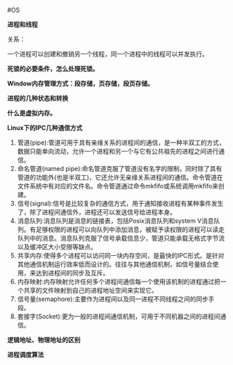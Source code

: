 #OS

**进程和线程**

关系：

一个进程可以创建和撤销另一个线程，同一个进程中的线程可以并发执行。

**死锁的必要条件，怎么处理死锁。**

**Window内存管理方式：段存储，页存储，段页存储。**

**进程的几种状态和转换**

**什么是虚拟内存。**

**Linux下的IPC几种通信方式**

1. 管道(pipe):管道可用于具有亲缘关系的进程间的通信，是一种半双工的方式，数据只能单向流动，允许一个进程和另一个与它有公共祖先的进程之间进行通信。
2. 命名管道(named pipe):命名管道克服了管道没有名字的限制，同时除了具有管道的功能外(也是半双工)，它还允许无亲缘关系进程间的通信。命令管道在文件系统中有对应的文件名。命令管道通过命令mkfifo或系统调用mkfifo来创建。
3. 信号(signal):信号是比较复杂的通信方式，用于通知接收进程有某种事件发生了，除了进程间通信外，进程还可以发送信号给进程本身。
4. 消息队列:消息队列是消息的链接表，包括Posix消息队列和system V消息队列。有足够权限的进程可以向队列中添加消息，被赋予读权限的进程可以读走队列中的消息。消息队列克服了信号承载信息少，管道只能承载无格式字节流以及缓冲区大小受限等缺点。
5. 共享内存:使得多个进程可以访问同一块内存空间，是最快的IPC形式。是针对其他通信机制运行效率低而设计的。往往与其他通信机制，如信号量结合使用，来达到进程间的同步及互斥。
6. 内存映射:内存映射允许任何多个进程间通信每一个使用该机制的进程通过把一个共享的文件映射到自己的进程地址空间来实现它。
7. 信号量(semaphore):主要作为进程间以及同一进程不同线程之间的同步手段。
8. 套接字(Socket):更为一般的进程间通信机制，可用于不同机器之间的进程间通信。
 
**逻辑地址、物理地址的区别**

**进程调度算法**